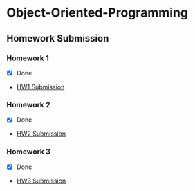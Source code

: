 # Object-Oriented-Programming

## Homework Submission

### Homework 1
- [x] Done
- [HW1 Submission](./hw1/)

### Homework 2
- [x] Done
- [HW2 Submission](./hw2/)

### Homework 3
- [x] Done
- [HW3 Submission](./hw3/)
